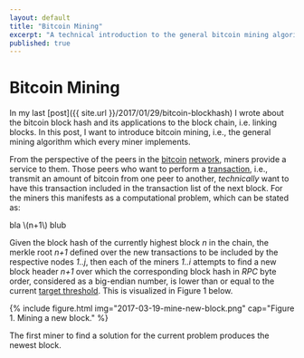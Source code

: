 ```yaml
---
layout: default
title: "Bitcoin Mining"
excerpt: "A technical introduction to the general bitcoin mining algorithm, with Python examples."
published: true
---
```


<script type="text/javascript"
    src="http://cdn.mathjax.org/mathjax/latest/MathJax.js?config=TeX-AMS-MML_HTMLorMML">
</script>

# Bitcoin Mining

In my last [post]({{ site.url }}/2017/01/29/bitcoin-blockhash) I wrote about the bitcoin block hash and its applications to the block chain, i.e. linking blocks. In this post, I want to introduce bitcoin mining, i.e., the general mining algorithm which every miner implements.

From the perspective of the peers in the [bitcoin](https://bitcoin.org/en/developer-guide#p2p-network) [network](https://en.bitcoin.it/wiki/Network), miners provide a service to them. Those peers who want to perform a [transaction](https://bitcoin.org/en/developer-guide#transactions), i.e., transmit an amount of bitcoin from one peer to another, _technically_ want to have this transaction included in the transaction list of the next block. For the miners this manifests as a computational problem, which can be stated as:

bla \\(n+1\\) blub

Given the block hash of the currently highest block _n_ in the chain, the merkle root _n+1_ defined over the new transactions to be included by the respective nodes _1..j_, then each of the miners _1..i_ attempts to find a new block header _n+1_ over which the corresponding block hash in _RPC_ byte order, considered as a big-endian number, is lower than or equal to the current [target threshold](https://bitcoin.org/en/developer-reference#target-nbits). This is visualized in Figure 1 below.

{% include figure.html img="2017-03-19-mine-new-block.png"
    cap="Figure 1. Mining a new block." %}

The first miner to find a solution for the current problem produces the newest block.
